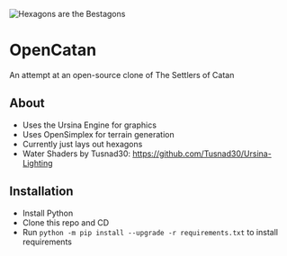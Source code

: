![Hexagons are the Bestagons](https://github.com/LyfeOnEdge/OpenCatan/blob/main/Capture.PNG?raw=True)

# OpenCatan
 An attempt at an open-source clone of The Settlers of Catan

## About
 - Uses the Ursina Engine for graphics
 - Uses OpenSimplex for terrain generation
 - Currently just lays out hexagons
 - Water Shaders by Tusnad30: https://github.com/Tusnad30/Ursina-Lighting

## Installation
 - Install Python
 - Clone this repo and CD
 - Run `python -m pip install --upgrade -r requirements.txt` to install requirements